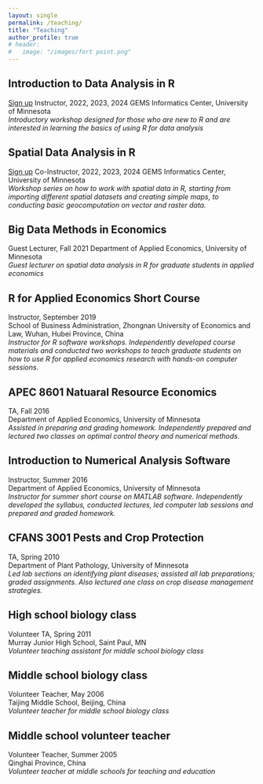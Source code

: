 ```yaml
---
layout: single
permalink: /teaching/
title: "Teaching"
author_profile: true
# header:
#   image: "/images/fort point.png"
---
```


## Introduction to Data Analysis in R  
[<a href="#" class="btn btn--info">Sign up</a>](https://learning.umn.edu/search/publicCourseSearchDetails.do?method=load&courseId=34753638&courseTitle=accounting-for-location-in-agriculture-an-introduction-to-spatial-data-analysis-in-r)
Instructor, 2022, 2023, 2024
GEMS Informatics Center, University of Minnesota  
*Introductory workshop designed for those who are new to R and are interested in learning the basics of using R for data analysis*

## Spatial Data Analysis in R  
[<a href="#" class="btn btn--info">Sign up</a>](https://learning.umn.edu/search/publicCourseSearchDetails.do?method=load&courseId=33173032&courseTitle=accounting-for-location-in-agriculture-spatial-regression-in-r#courseSectionDetails_34755727)
Co-Instructor, 2022, 2023, 2024
GEMS Informatics Center, University of Minnesota  
*Workshop series on how to work with spatial data in R, starting from importing different spatial datasets and creating simple maps, to conducting basic geocomputation on vector and raster data.*

## Big Data Methods in Economics
Guest Lecturer, Fall 2021
Department of Applied Economics, University of Minnesota  
*Guest lecturer on spatial data analysis in R for graduate students in applied economics*

## R for Applied Economics Short Course
Instructor, September 2019  
School of Business Administration, Zhongnan University of Economics and Law, Wuhan, Hubei Province, China  
*Instructor for R software workshops. Independently developed course materials and conducted two workshops to teach graduate students on how to use R for applied economics research with hands-on computer sessions.*  

## APEC 8601 Natuaral Resource Economics
TA, Fall 2016  
Department of Applied Economics, University of Minnesota  
*Assisted in preparing and grading homework. Independently prepared and lectured two classes on optimal control theory and numerical methods.*  

## Introduction to Numerical Analysis Software
Instructor, Summer 2016  
Department of Applied Economics, University of Minnesota  
*Instructor for summer short course on MATLAB software. Independently developed the syllabus, conducted lectures, led computer lab sessions and prepared and graded homework.*  

## CFANS 3001 Pests and Crop Protection
TA, Spring 2010  
Department of Plant Pathology, University of Minnesota  
*Led lab sections on identifying plant diseases; assisted all lab preparations; graded assignments. Also lectured one class on crop disease management strategies.*  

## High school biology class
Volunteer TA, Spring 2011  
Murray Junior High School, Saint Paul, MN  
*Volunteer teaching assistant for middle school biology class*  

## Middle school biology class
Volunteer Teacher, May 2006  
Taijing Middle School, Beijing, China  
*Volunteer teacher for middle school biology class*  

## Middle school volunteer teacher
Volunteer Teacher, Summer 2005  
Qinghai Province, China  
*Volunteer teacher at middle schools for teaching and education*  
